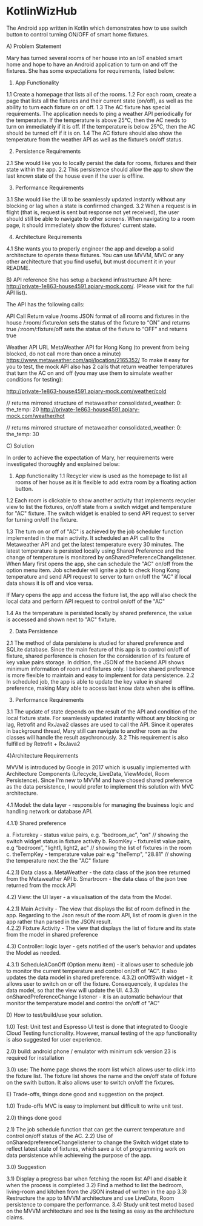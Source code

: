 # KotlinWizHub
 
The Android app written in Kotlin which demonstrates how to use switch button to control turning ON/OFF of smart home fixtures. 

A) Problem Statement

Mary has turned several rooms of her house into an IoT enabled smart home and hope to have an Android application to turn on and off the fixtures.
She has some expectations for requirements, listed below:

1) App Functionality

1.1 Create a homepage that lists all of the rooms. 
1.2 For each room, create a page that lists all the fixtures and their current state (on/off), as well as the ability to turn each fixture on or off.
1.3 The AC fixture has special requirements. The application needs to ping a weather API periodically for the temperature. If the temperature is above 25°C, 
    then the AC needs to turn on immediately if it is off. If the temperature is below 25°C, then the AC should be turned off if it is on. 
1.4 The AC fixture should also show the temperature from the weather API as well as the fixture’s on/off status.

2) Persistence Requirements

2.1 She would like you to locally persist the data for rooms, fixtures and their state within the app. 
2.2 This persistence should allow the app to show the last known state of the house even if the user is offline.

3) Performance Requirements

3.1 She would like the UI to be seamlessly updated instantly without any blocking or lag when a state is confirmed changed. 
3.2 When a request is in flight (that is, request is sent but response not yet received), the user should still be able to navigate to other screens. When navigating to a room page, it should immediately show the fixtures’ current state.

4) Architecture Requirements

4.1 She wants you to properly engineer the app and develop a solid architecture to operate these fixtures. You can use MVVM, MVC or any other architecture that you find useful, but must document it in your README.

B) API reference
She has setup a backend infrastructure API here: http://private-1e863-house4591.apiary-mock.com/. (Please visit for the full API list).

The API has the following calls:

API Call	Return value
/rooms	JSON format of all rooms and fixtures in the house
/:room/:fixture/on	sets the status of the fixture to “ON” and returns true
/:room/:fixture/off	sets the status of the fixture to “OFF” and returns true

Weather API	URL
MetaWeather API for Hong Kong	(to prevent from being blocked, do not call more than once a minute) https://www.metaweather.com/api/location/2165352/
To make it easy for you to test, the mock API also has 2 calls that return weather temperatures that turn the AC on and off (you may use them to simulate weather conditions for testing):

http://private-1e863-house4591.apiary-mock.com/weather/cold

// returns mirrored structure of metaweather
 consolidated_weather: 
     0: 
        the_temp: 20
http://private-1e863-house4591.apiary-mock.com/weather/hot

// returns mirrored structure of metaweather
 consolidated_weather: 
     0: 
        the_temp: 30

C) Solution

In order to achieve the expectation of Mary, her requirements were investigated thoroughly and explained below:

1) App functionality
1.1 Recycler view is used as the homepage to list all rooms of her house as it is flexible to add extra room by a floating action button. 
  
1.2 Each room is clickable to show another activity that implements recycler view to list the fixtures, on/off state from a switch widget and temperature for "AC" fixture.
    The switch widget is enabled to send API request to server for turning on/off the fixture.

1.3 The turn on or off of "AC" is achieved by the job scheduler function implemented in the main activity. It scheduled an API call to the Metaweather API
    and get the latest temperature every 30 minutes. The latest temperature is persisted locally using Shared Preference and the change of temperature is monitored
    by onSharedPreferenceChangelistener. When Mary first opens the app, she can schedule the "AC" on/off from the option menu item. Job scheduler
    will ignite a job to check Hong Kong temperature and send API request to server to turn on/off the "AC" if local data   shows it is off and vice versa. 

If Mary opens the app and access the fixture list, the app will also check the local data and perform API request to control on/off of the "AC"

1.4 As the temperature is persisted locally by shared preference, the value is accessed and shown next to "AC" fixture. 
 
2) Data Persistence

2.1 The method of data persistene is studied for shared preference and SQLite database. Since the main feature of this app is to control on/off of fixture,
    shared perference is chosen for the consideration of its feature of key value pairs storage. In ddition, the JSON of the backend API shows minimum
    information of room and fixtures only. I believe shared preference is more flexible to maintain and easy to implement for data persistence.
2.2 In scheduled job, the app is able to update the key value in shared preference, making Mary able to access last know data when she is offline.


3) Performance Requirements

3.1 The update of state depends on the result of the API and condition of the local fixture state. For seamlessly updated instantly without any blocking or lag, Retrofit and RxJava2 classes are used to 
    call the API. Since it operates in background thread, Mary still can navigate to another room as the classes will handle the result asychronously. 
3.2 This requirement is also fulfilled by Retrofit  + RxJava2

4)Architecture Requirements

MVVM is introduced by Google in 2017 which is usually implemented with Architecture Components (Lifecycle, LiveData, ViewModel, Room Persistence). 
Since I'm new to MVVM and have chosed shared preference as the data persistence, I would prefer to implement this solution with MVC architecture. 

4.1 Model:  the data layer - responsible for managing the business logic and handling network or database API.

4.1.1) Shared preference
    
   a. Fixturekey - status value pairs, e.g. “bedroom_ac”, "on" // showing the switch widget status in fixture activity
   b. RoomKey - fixturelist value pairs, e.g “bedroom”, "light1, light2, ac" // showing  the list of fixtures in the room
   c. theTempKey - temperature value pair e.g "theTemp", "28.81"  // showing the temperature next the the "AC" fixture     

4.2.1) Data class
   a. MetaWeather -  the data class of the json tree returned from the Metaweather API
   b. Smartroom   - the data class of the json tree returned from the mock API

4.2) View: the UI layer - a visualisation of the data from the Model.

4.2.1) Main Activity - The view that displays the list of room defined in the app. Regarding to the Json result of the room API, list of room
is given in the app rather than parsed in the JSON result.  
4.2.2) Fixture Activity -  The view that displays the list of fixture and its state from the model in shared preference

4.3) Controller:  logic layer  -  gets notified of the user’s behavior and updates the Model as needed.

4.3.1) ScheduleAConOff (Option menu item) - it allows user to schedule job to monitor the current temperature and control on/off of "AC". It also updates the data model in shared preference.
4.3.2) onOffSwith widget - it allows user to switch on or off the fixture. Consequencely, it updates the data model, so that the view will update the UI.
4.3.3) onSharedPreferenceChange listener - it is an automatic behaviour that monitor the temperature model and control the on/off of "AC"

D) How to test/build/use your solution. 

1.0) Test:   Unit test and Espresso UI test is done that integrated to Google Cloud Testing functionality. However, manual testing of the app functionality is also suggested for user experience. 

2.0) build: android phone / emulator with minimum sdk version 23 is required for installation   
    
3.0) use: The home page shows the room list which allows user to click into the fixture list. The fixture list shows the name and the on/off state of fixture on the swith button. It also allows user to switch on/off the fixtures.
    
 
E) Trade-offs, things done good and suggestion on the project.

1.0) Trade-offs
    MVC is easy to implement but difficult to write unit test.
    
2.0) things done good

2.1) The job schedule function that can get the current temperature and control on/off status of the AC.
2.2)  Use of onSharedpreferenceChangelistener to change the Switch widget state to reflect latest state of fixtures, which save a lot of programming work on data persistence while achieveing the purpose of the app.   

3.0) Suggestion  

3.1) Display a progress bar when fetching the room list API and disable it when the process is completed
3.2) Find a method to list the bedroom, living-room and kitchen from the JSON instead of written in the app 
3.3) Restructure the app to MVVM architecture and use LiveData, Room persistence to compare the performance.
3.4) Study unit test metod based on the MVVM architecture and see is the tesing as easy as the architecture claims.
    

